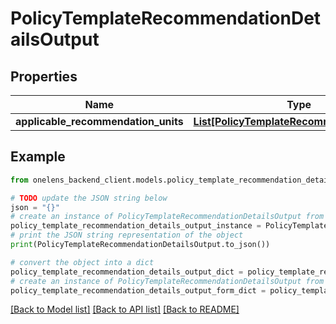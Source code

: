 # PolicyTemplateRecommendationDetailsOutput


## Properties

Name | Type | Description | Notes
------------ | ------------- | ------------- | -------------
**applicable_recommendation_units** | [**List[PolicyTemplateRecommendationUnits]**](PolicyTemplateRecommendationUnits.md) |  | [optional] 

## Example

```python
from onelens_backend_client.models.policy_template_recommendation_details_output import PolicyTemplateRecommendationDetailsOutput

# TODO update the JSON string below
json = "{}"
# create an instance of PolicyTemplateRecommendationDetailsOutput from a JSON string
policy_template_recommendation_details_output_instance = PolicyTemplateRecommendationDetailsOutput.from_json(json)
# print the JSON string representation of the object
print(PolicyTemplateRecommendationDetailsOutput.to_json())

# convert the object into a dict
policy_template_recommendation_details_output_dict = policy_template_recommendation_details_output_instance.to_dict()
# create an instance of PolicyTemplateRecommendationDetailsOutput from a dict
policy_template_recommendation_details_output_form_dict = policy_template_recommendation_details_output.from_dict(policy_template_recommendation_details_output_dict)
```
[[Back to Model list]](../README.md#documentation-for-models) [[Back to API list]](../README.md#documentation-for-api-endpoints) [[Back to README]](../README.md)


